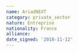 ```yaml
---
name: AriadNEXT
category: private_sector
nature: Entreprise
nationality: France
alliance: 
date_signed: '2018-11-12'
---
```

    
